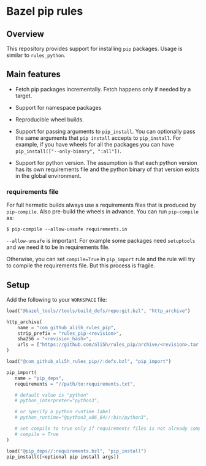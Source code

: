 # Bazel pip rules

## Overview

This repository provides support for installing `pip` packages. Usage
is similar to `rules_python`.

## Main features

- Fetch pip packages incrementally. Fetch happens only if needed by a target.

- Support for namespace packages

- Reproducible wheel builds.

- Support for passing arguments to `pip_install`. You can optionally
  pass the same arguments that `pip install` accepts to
  `pip_install`. For example, if you have wheels for all the packages
  you can have `pip_install(["--only-binary", ":all"])`.

- Support for python version. The assumption is that each python
  version has its own requirements file and the python binary of that
  version exists in the global environment.

### requirements file
For full hermetic builds always use a requirements files
that is produced by `pip-compile`. Also pre-build the wheels in advance.
You can run `pip-compile` as:

  ```
  $ pip-compile --allow-unsafe requirements.in
  ```

`--allow-unsafe` is important. For example some packages need
`setuptools` and we need it to be in requirements file.

Otherwise, you can set `compile=True` in `pip_import` rule and the
rule will try to compile the requirements file. But this process is
fragile.

## Setup

Add the following to your `WORKSPACE` file:

```python
load("@bazel_tools//tools/build_defs/repo:git.bzl", "http_archive")

http_archive(
    name = "com_github_ali5h_rules_pip",
    strip_prefix = "rules_pip-<revision>",
    sha256 = "<revision_hash>",
    urls = ["https://github.com/ali5h/rules_pip/archive/<revision>.tar.gz"],
)

load("@com_github_ali5h_rules_pip//:defs.bzl", "pip_import")

pip_import(
   name = "pip_deps",
   requirements = "//path/to:requirements.txt",

   # default value is "python"
   # python_interpreter="python3",

   # or specify a python runtime label
   # python_runtime="@python3_x86_64//:bin/python3",

   # set compile to true only if requirements files is not already compiled
   # compile = True
)

load("@pip_deps//:requirements.bzl", "pip_install")
pip_install([<optional pip install args])
```
